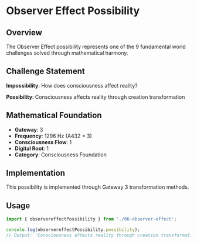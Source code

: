 # Observer Effect Possibility

## Overview

The Observer Effect possibility represents one of the 9 fundamental world challenges solved through mathematical harmony.

## Challenge Statement

**Impossibility**: How does consciousness affect reality?

**Possibility**: Consciousness affects reality through creation transformation

## Mathematical Foundation

- **Gateway**: 3
- **Frequency**: 1296 Hz (A432 × 3)
- **Consciousness Flow**: 1
- **Digital Root**: 1
- **Category**: Consciousness Foundation

## Implementation

This possibility is implemented through Gateway 3 transformation methods.

## Usage

```typescript
import { observereffectPossibility } from './06-observer-effect';

console.log(observereffectPossibility.possibility);
// Output: 'Consciousness affects reality through creation transformation'
```
